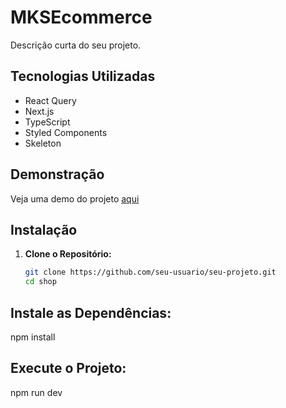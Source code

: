# MKSEcommerce

Descrição curta do seu projeto.

## Tecnologias Utilizadas

- React Query
- Next.js
- TypeScript
- Styled Components
- Skeleton

## Demonstração

Veja uma demo do projeto [aqui](https://shop-liart-zeta.vercel.app/)

## Instalação

1. **Clone o Repositório:**

   ```bash
   git clone https://github.com/seu-usuario/seu-projeto.git
   cd shop

## Instale as Dependências:

npm install

##  Execute o Projeto:

npm run dev
